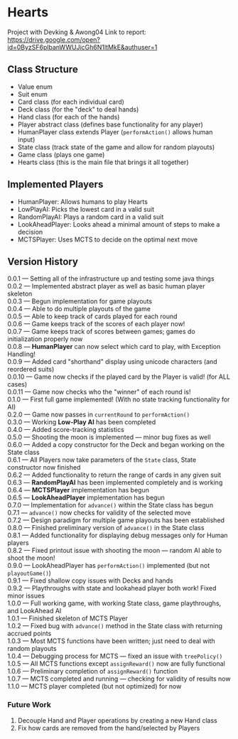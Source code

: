 # Hearts
Project with Devking & Awong04
Link to report: https://drive.google.com/open?id=0ByzSF6plbanWWUJicGh6N1ltMkE&authuser=1

## Class Structure
- Value enum  
- Suit enum  
- Card class (for each individual card)  
- Deck class (for the "deck" to deal hands)  
- Hand class (for each of the hands)  
- Player abstract class (defines base functionality for any player)  
- HumanPlayer class extends Player (`performAction()` allows human input)  
- State class (track state of the game and allow for random playouts)  
- Game class (plays one game)  
- Hearts class (this is the main file that brings it all together)  

## Implemented Players

- HumanPlayer: Allows humans to play Hearts  
- LowPlayAI: Picks the lowest card in a valid suit  
- RandomPlayAI: Plays a random card in a valid suit  
- LookAheadPlayer: Looks ahead a minimal amount of steps to make a decision  
- MCTSPlayer: Uses MCTS to decide on the optimal next move  

## Version History

0.0.1 &mdash;  Setting all of the infrastructure up and testing some java things  
0.0.2 &mdash;  Implemented abstract player as well as basic human player skeleton  
0.0.3 &mdash;  Begun implementation for game playouts  
0.0.4 &mdash;  Able to do multiple playouts of the game  
0.0.5 &mdash;  Able to keep track of cards played for each round  
0.0.6 &mdash;  Game keeps track of the scores of each player now!  
0.0.7 &mdash;  Game keeps track of scores between games; games do initialization properly now  
0.0.8 &mdash;  **HumanPlayer** can now select which card to play, with Exception Handling!  
0.0.9 &mdash;  Added card "shorthand" display using unicode characters (and reordered suits)  
0.0.10 &mdash; Game now checks if the played card by the Player is valid! (for ALL cases)  
0.0.11 &mdash; Game now checks who the "winner" of each round is!  
0.1.0 &mdash;  First full game implemented! (With no state tracking functionality for AI)  
0.2.0 &mdash;  Game now passes in `currentRound` to `performAction()`  
0.3.0 &mdash;  Working **Low-Play AI** has been completed  
0.4.0 &mdash;  Added score-tracking statistics  
0.5.0 &mdash;  Shooting the moon is implemented &mdash; minor bug fixes as well  
0.6.0 &mdash;  Added a copy constructor for the Deck and began working on the State class  
0.6.1 &mdash;  All Players now take parameters of the `State` class, State constructor now finished  
0.6.2 &mdash;  Added functionality to return the range of cards in any given suit  
0.6.3 &mdash;  **RandomPlayAI** has been implemented completely and is working  
0.6.4 &mdash;  **MCTSPlayer** implementation has begun  
0.6.5 &mdash;  **LookAheadPlayer** implementation has begun  
0.7.0 &mdash;  Implementation for `advance()` within the State class has begun  
0.7.1 &mdash;  `advance()` now checks for validity of the selected move  
0.7.2 &mdash;  Design paradigm for multiple game playouts has been established  
0.8.0 &mdash;  Finished preliminary version of `advance()` in the State class  
0.8.1 &mdash;  Added functionality for displaying debug messages only for Human players  
0.8.2 &mdash;  Fixed printout issue with shooting the moon &mdash; random AI able to shoot the moon!  
0.9.0 &mdash;  LookAheadPlayer has `performAction()` implemented (but not `playoutGame()`)  
0.9.1 &mdash;  Fixed shallow copy issues with Decks and hands  
0.9.2 &mdash;  Playthroughs with state and lookahead player both work! Fixed minor issues  
1.0.0 &mdash;  Full working game, with working State class, game playthroughs, and LookAhead AI  
1.0.1 &mdash;  Finished skeleton of MCTS Player  
1.0.2 &mdash;  Fixed bug with `advance()` method in the State class with returning accrued points  
1.0.3 &mdash;  Most MCTS functions have been written; just need to deal with random playouts  
1.0.4 &mdash;  Debugging process for MCTS &mdash; fixed an issue with `treePolicy()`  
1.0.5 &mdash;  All MCTS functions except `assignReward()` now are fully functional  
1.0.6 &mdash;  Preliminary completion of `assignReward()` function  
1.0.7 &mdash;  MCTS completed and running &mdash; checking for validity of results now  
1.1.0 &mdash;  MCTS player completed (but not optimized) for now

### Future Work

1. Decouple Hand and Player operations by creating a new Hand class  
2. Fix how cards are removed from the hand/selected by Players  
